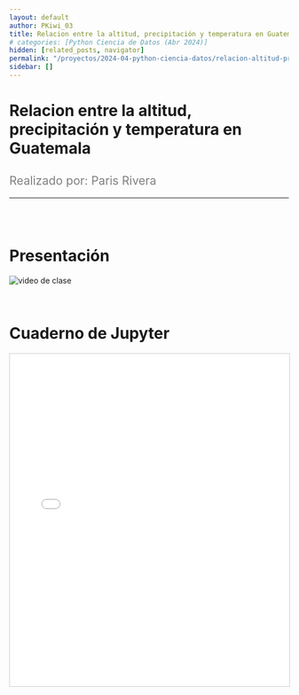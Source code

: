 ```yaml
---
layout: default
author: PKiwi_03
title: Relacion entre la altitud, precipitación y temperatura en Guatemala
# categories: [Python Ciencia de Datos (Abr 2024)]
hidden: [related_posts, navigator]
permalink: "/proyectos/2024-04-python-ciencia-datos/relacion-altitud-precipitacion-temp.html"
sidebar: []
---
```


# Relacion entre la altitud, precipitación y temperatura en Guatemala
<h2 style="color: gray; font-weight: normal;">
Realizado por:  Paris Rivera
</h2>

---

<br><br>

# Presentación

![video de clase](https://youtu.be/uCHN7RGeBbc)

<br>

# Cuaderno de Jupyter

<iframe 
    src="/assets/html/paris_rivera.html" 
    width="100%" 
    height="600" 
    style="border: 1px solid #ccc;"
></iframe>